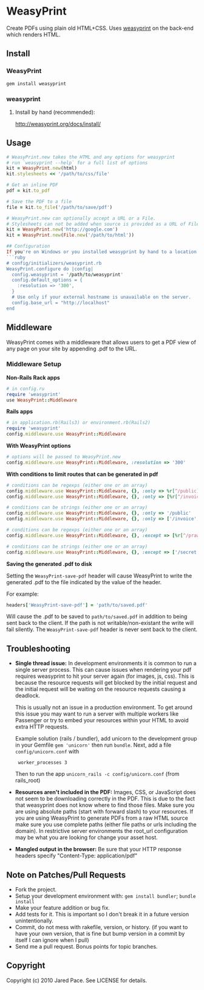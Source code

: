 # WeasyPrint

Create PDFs using plain old HTML+CSS. Uses [weasyprint](http://weasyprint.org/) on the back-end which renders HTML.

## Install

### WeasyPrint
```
gem install weasyprint
```
### weasyprint

1. Install by hand (recommended):

    <http://weasyprint.org/docs/install/>

## Usage
```ruby
# WeasyPrint.new takes the HTML and any options for weasyprint
# run `weasyprint --help` for a full list of options
kit = WeasyPrint.new(html)
kit.stylesheets << '/path/to/css/file'

# Get an inline PDF
pdf = kit.to_pdf

# Save the PDF to a file
file = kit.to_file('/path/to/save/pdf')

# WeasyPrint.new can optionally accept a URL or a File.
# Stylesheets can not be added when source is provided as a URL of File.
kit = WeasyPrint.new('http://google.com')
kit = WeasyPrint.new(File.new('/path/to/html'))

## Configuration
If you're on Windows or you installed weasyprint by hand to a location other than `/usr/local/bin` you will need to tell WeasyPrint where the binary is. You can configure WeasyPrint like so:
```ruby
# config/initializers/weasyprint.rb
WeasyPrint.configure do |config|
  config.weasyprint = '/path/to/weasyprint'
  config.default_options = {
    :resolution => '300',
  }
  # Use only if your external hostname is unavailable on the server.
  config.base_url = "http://localhost"
end
```
## Middleware
WeasyPrint comes with a middleware that allows users to get a PDF view of any page on your site by appending .pdf to the URL.

### Middleware Setup
**Non-Rails Rack apps**
```ruby
# in config.ru
require 'weasyprint'
use WeasyPrint::Middleware
```
**Rails apps**
```ruby
# in application.rb(Rails3) or environment.rb(Rails2)
require 'weasyprint'
config.middleware.use WeasyPrint::Middleware
```
**With WeasyPrint options**
```ruby
# options will be passed to WeasyPrint.new
config.middleware.use WeasyPrint::Middleware, :resolution => '300'
```
**With conditions to limit routes that can be generated in pdf**
```ruby
# conditions can be regexps (either one or an array)
config.middleware.use WeasyPrint::Middleware, {}, :only => %r[^/public]
config.middleware.use WeasyPrint::Middleware, {}, :only => [%r[^/invoice], %r[^/public]]

# conditions can be strings (either one or an array)
config.middleware.use WeasyPrint::Middleware, {}, :only => '/public'
config.middleware.use WeasyPrint::Middleware, {}, :only => ['/invoice', '/public']

# conditions can be regexps (either one or an array)
config.middleware.use WeasyPrint::Middleware, {}, :except => [%r[^/prawn], %r[^/secret]]

# conditions can be strings (either one or an array)
config.middleware.use WeasyPrint::Middleware, {}, :except => ['/secret']
```
**Saving the generated .pdf to disk**

Setting the `WeasyPrint-save-pdf` header will cause WeasyPrint to write the generated .pdf to the file indicated by the value of the header.

For example:
```ruby
headers['WeasyPrint-save-pdf'] = 'path/to/saved.pdf'
```

Will cause the .pdf to be saved to `path/to/saved.pdf` in addition to being sent back to the client.  If the path is not writable/non-existant the write will fail silently.  The `WeasyPrint-save-pdf` header is never sent back to the client.

## Troubleshooting

*  **Single thread issue:** In development environments it is common to run a
   single server process. This can cause issues when rendering your pdf
   requires weasyprint to hit your server again (for images, js, css).
   This is because the resource requests will get blocked by the initial
   request and the initial request will be waiting on the resource
   requests causing a deadlock.

   This is usually not an issue in a production environment. To get
   around this issue you may want to run a server with multiple workers
   like Passenger or try to embed your resources within your HTML to
   avoid extra HTTP requests.
   
   Example solution (rails / bundler), add unicorn to the development 
   group in your Gemfile `gem 'unicorn'` then run `bundle`. Next, add a 
   file `config/unicorn.conf` with
   
        worker_processes 3
   
   Then to run the app `unicorn_rails -c config/unicorn.conf` (from rails_root)

*  **Resources aren't included in the PDF:** Images, CSS, or JavaScript
   does not seem to be downloading correctly in the PDF. This is due
   to the fact that weasyprint does not know where to find those files.
   Make sure you are using absolute paths (start with forward slash) to
   your resources. If you are using WeasyPrint to generate PDFs from a raw
   HTML source make sure you use complete paths (either file paths or
   urls including the domain). In restrictive server environments the
   root_url configuration may be what you are looking for change your
   asset host.

*  **Mangled output in the browser:** Be sure that your HTTP response
   headers specify "Content-Type: application/pdf" 

## Note on Patches/Pull Requests

* Fork the project.
* Setup your development environment with: `gem install bundler`; `bundle install`
* Make your feature addition or bug fix.
* Add tests for it. This is important so I don't break it in a
  future version unintentionally.
* Commit, do not mess with rakefile, version, or history.
  (if you want to have your own version, that is fine but bump version in a commit by itself I can ignore when I pull)
* Send me a pull request. Bonus points for topic branches.

## Copyright

Copyright (c) 2010 Jared Pace. See LICENSE for details.
